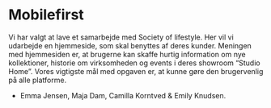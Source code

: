 # Mobilefirst
Vi har valgt at lave et samarbejde med Society of lifestyle. Her vil vi udarbejde en hjemmeside, som skal benyttes af deres kunder. Meningen med hjemmesiden er, at brugerne kan skaffe hurtig information om nye kollektioner, historie om virksomheden og events i deres showroom “Studio Home”. Vores vigtigste mål med opgaven er, at kunne gøre den brugervenlig på alle platforme.
- Emma Jensen, Maja Dam, Camilla Korntved & Emily Knudsen.
